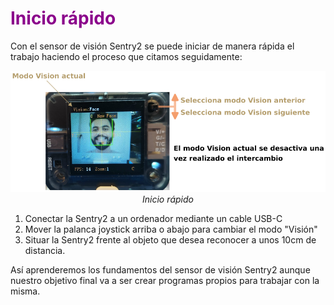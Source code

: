 # <FONT COLOR=#8B008B>Inicio rápido</font>
Con el sensor de visión Sentry2 se puede iniciar de manera rápida el trabajo haciendo el proceso que citamos seguidamente:

<center>

![Inicio rápido](../img/sentry/inicio_rap.png)  
*Inicio rápido*

</center>

1. Conectar la Sentry2 a un ordenador mediante un cable USB-C
2. Mover la palanca joystick arriba o abajo para cambiar el modo "Visión"
3. Situar la Sentry2 frente al objeto que desea reconocer a unos 10cm de distancia.

Así aprenderemos los fundamentos del sensor de visión Sentry2 aunque nuestro objetivo final va a ser crear programas propios para trabajar con la misma.
